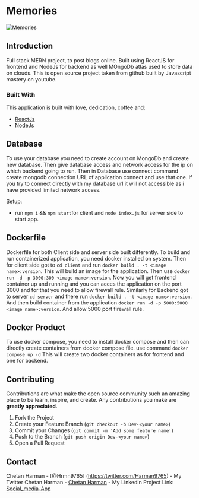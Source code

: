# Memories

![Memories](https://i.ibb.co/Z8Y0CJv/Screenshot-2020-10-30-at-11-10-04.png)

## Introduction
Full stack MERN project, to post blogs online. Built using ReactJS for frontend and NodeJs for backend as well MOngoDb atlas used to store data on clouds. This is open source project taken from github built by Javascript mastery on youtube.

### Built With
This application is built with love, dedication, coffee and:
* [ReactJs](https://react.dev/)
* [NodeJs](https://nodejs.org/en)

## Database
To use your database you need to create account on MongoDb and create new database. Then give database access and network access for the ip on which backend going to run. Then in Database use connect command create mongodb connection URL of application connect and use that one. If you try to connect directly with my database url it will not accessible as i have provided limited network access.

Setup:
- run `npm i` && `npm start`for client and `node index.js` for server side to start app.

## Dockerfile
Dockerfile for both Client side and server side built differently. To build and run containerized application, you need docker installed on system. Then for client side got to `cd client` and run `docker build . -t <image name>:version`. This will build an image for the application. Then use `docker run -d -p 3000:300 <image name>:version`. Now you will get frontend container up and running and you can acces the application on the port 3000 and for that you need to allow firewall rule.
Similarly for Backend got to server `cd server` and there run `docker build . -t <image name>:version`. And then build container from the application `docker run -d -p 5000:5000 <image name>:version`. And allow 5000 port firewall rule.

## Docker Product
To use docker compose, you need to install docker compose and then can directly create containers from docker compose file. use command `docker compose up -d` This will create two docker containers as for frontend and one for backend.


<!-- CONTRIBUTING -->
## Contributing

Contributions are what make the open source community such an amazing place to be learn, inspire, and create. Any contributions you make are **greatly appreciated**.

1. Fork the Project
2. Create your Feature Branch (`git checkout -b Dev-<your name>`)
3. Commit your Changes (`git commit -m 'Add some feature name'`)
4. Push to the Branch (`git push origin Dev-<your name>`)
5. Open a Pull Request


<!-- CONTACT -->
## Contact

Chetan Harman - [@Hrmn9765] (https://twitter.com/Harman9765) - My Twitter
Chetan Harman - [Chetan Harman](https://www.linkedin.com/in/chetan-harman-56310424a) - My LinkedIn
Project Link: [Social_media-App](https://github.com/Hrmn97/social-media-_APP)
